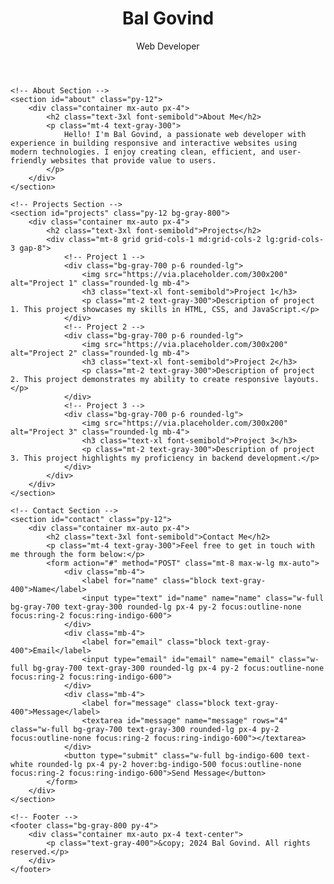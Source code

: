 <html lang="en">
<head>
    <meta charset="UTF-8">
    <meta name="viewport" content="width=device-width, initial-scale=1.0">
    <title>Bal Govind - Web Developer</title>
    <link href="https://cdn.jsdelivr.net/npm/tailwindcss@2.2.19/dist/tailwind.min.css" rel="stylesheet">
</head>
<body class="bg-gray-900 text-white">
    <!-- Header -->
    <header class="bg-gray-800 py-4">
        <div class="container mx-auto px-4">
            <h1 class="text-4xl font-bold">Bal Govind</h1>
            <p class="mt-2 text-lg">Web Developer</p>
        </div>
    </header>

    <!-- About Section -->
    <section id="about" class="py-12">
        <div class="container mx-auto px-4">
            <h2 class="text-3xl font-semibold">About Me</h2>
            <p class="mt-4 text-gray-300">
                Hello! I'm Bal Govind, a passionate web developer with experience in building responsive and interactive websites using modern technologies. I enjoy creating clean, efficient, and user-friendly websites that provide value to users.
            </p>
        </div>
    </section>

    <!-- Projects Section -->
    <section id="projects" class="py-12 bg-gray-800">
        <div class="container mx-auto px-4">
            <h2 class="text-3xl font-semibold">Projects</h2>
            <div class="mt-8 grid grid-cols-1 md:grid-cols-2 lg:grid-cols-3 gap-8">
                <!-- Project 1 -->
                <div class="bg-gray-700 p-6 rounded-lg">
                    <img src="https://via.placeholder.com/300x200" alt="Project 1" class="rounded-lg mb-4">
                    <h3 class="text-xl font-semibold">Project 1</h3>
                    <p class="mt-2 text-gray-300">Description of project 1. This project showcases my skills in HTML, CSS, and JavaScript.</p>
                </div>
                <!-- Project 2 -->
                <div class="bg-gray-700 p-6 rounded-lg">
                    <img src="https://via.placeholder.com/300x200" alt="Project 2" class="rounded-lg mb-4">
                    <h3 class="text-xl font-semibold">Project 2</h3>
                    <p class="mt-2 text-gray-300">Description of project 2. This project demonstrates my ability to create responsive layouts.</p>
                </div>
                <!-- Project 3 -->
                <div class="bg-gray-700 p-6 rounded-lg">
                    <img src="https://via.placeholder.com/300x200" alt="Project 3" class="rounded-lg mb-4">
                    <h3 class="text-xl font-semibold">Project 3</h3>
                    <p class="mt-2 text-gray-300">Description of project 3. This project highlights my proficiency in backend development.</p>
                </div>
            </div>
        </div>
    </section>

    <!-- Contact Section -->
    <section id="contact" class="py-12">
        <div class="container mx-auto px-4">
            <h2 class="text-3xl font-semibold">Contact Me</h2>
            <p class="mt-4 text-gray-300">Feel free to get in touch with me through the form below:</p>
            <form action="#" method="POST" class="mt-8 max-w-lg mx-auto">
                <div class="mb-4">
                    <label for="name" class="block text-gray-400">Name</label>
                    <input type="text" id="name" name="name" class="w-full bg-gray-700 text-gray-300 rounded-lg px-4 py-2 focus:outline-none focus:ring-2 focus:ring-indigo-600">
                </div>
                <div class="mb-4">
                    <label for="email" class="block text-gray-400">Email</label>
                    <input type="email" id="email" name="email" class="w-full bg-gray-700 text-gray-300 rounded-lg px-4 py-2 focus:outline-none focus:ring-2 focus:ring-indigo-600">
                </div>
                <div class="mb-4">
                    <label for="message" class="block text-gray-400">Message</label>
                    <textarea id="message" name="message" rows="4" class="w-full bg-gray-700 text-gray-300 rounded-lg px-4 py-2 focus:outline-none focus:ring-2 focus:ring-indigo-600"></textarea>
                </div>
                <button type="submit" class="w-full bg-indigo-600 text-white rounded-lg px-4 py-2 hover:bg-indigo-500 focus:outline-none focus:ring-2 focus:ring-indigo-600">Send Message</button>
            </form>
        </div>
    </section>

    <!-- Footer -->
    <footer class="bg-gray-800 py-4">
        <div class="container mx-auto px-4 text-center">
            <p class="text-gray-400">&copy; 2024 Bal Govind. All rights reserved.</p>
        </div>
    </footer>
</body>
</html>
